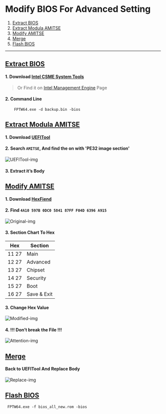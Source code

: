 # Modify BIOS For Advanced Setting
 1. [Extract BIOS](#extract-bios)
 2. [Extract Modula AMITSE](#extract-modula-amitse)
 3. [Modify AMITSE](#modify-amitse)
 4. [Merge](#merge)
 5. [Flash BIOS](#flash-bios)

---

## [Extract BIOS](#extract-bios)
 #### 1. Download [Intel CSME System Tools]

 > Or Find it on [Intel Management Engine] Page

 #### 2. Command Line   
```
    FPTW64.exe -d backup.bin -bios
```

## [Extract Modula AMITSE](#extract-modula-amitse)
  #### 1. Download [UEFITool]
    
  #### 2. Search `AMITSE`, And find the on with 'PE32 image section'
  
  ![UEFITool-img]

  #### 3. Extract it’s Body

## [Modify AMITSE](#modify-amitse)
  #### 1. Download [HexFiend]
    
  #### 2. Find `4A10 597B 0DC0 5841 87FF F04D 6396 A915`
    
  ![Original-img]
    
  #### 3. Section Chart To Hex

|  Hex  | Section |
| ----- | ------- |
| 11 27 | Main |
| 12 27 | Advanced |
| 13 27 | Chipset |
| 14 27 | Security |
| 15 27 | Boot |
| 16 27 | Save & Exit |

  #### 3.  Change Hex Value

  ![Modified-img]
  
  #### 4. !!! Don’t break the File !!!

  ![Attention-img]

## [Merge](#merge)
  #### Back to UEFITool And Replace Body

  ![Replace-img]

## [Flash BIOS](#flash-bios)
```
 FPTW64.exe -f bios_all_new.rom -bios
```


[UEFITool]:<https://github.com/LongSoft/UEFITool/releases>
[HexFiend]:<https://ridiculousfish.com/hexfiend/>
[Intel Management Engine]:<https://www.win-raid.com/t596f39-Intel-Management-Engine-Drivers-Firmware-amp-System-Tools.html>
[Intel CSME System Tools]:<https://mega.nz/file/GMlyCCLa#j2EG3Pzj3ooa9q6bunec-Zr4RzYNWU5urgFNRk3uHU4>

[UEFITool-img]: img/UEFITool.png
[Original-img]: img/Original.png
[Modified-img]: img/Modified.png
[Attention-img]: img/Attention.png
[Replace-img]: img/Replace.png

